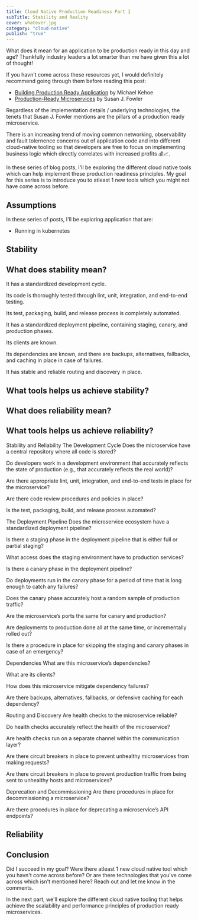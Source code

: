 ```yaml
---
title: Cloud Native Production Readiness Part 1
subTitle: Stability and Reality
cover: whatever.jpg
category: "cloud-native"
publish: "true"
---
```


What does it mean for an application to be production ready in this day and age? Thankfully industry leaders a lot smarter than me have given this a lot of thought!

If you havn't come across these resources yet, I would definitely recommend going through them before reading this post:

- [Building Production Ready Application](https://www.infoq.com/presentations/production-ready-applications/) by Michael Kehoe
- [Production-Ready Microservices](https://www.amazon.com.au/Production-Ready-Microservices-Standardized-Engineering-Organization/dp/1491965975/ref=asc_df_1491965975/?tag=googleshopdsk-22&linkCode=df0&hvadid=341791741598&hvpos=&hvnetw=g&hvrand=11583469740343046994&hvpone=&hvptwo=&hvqmt=&hvdev=c&hvdvcmdl=&hvlocint=&hvlocphy=9071462&hvtargid=pla-504426002607&psc=1) by Susan J. Fowler

Regardless of the implementation details / underlying technologies, the tenets that Susan J. Fowler mentions are the pillars of a production ready microservice.

There is an increasing trend of moving common networking, observability and fault tolernence concerns out of application code and into different cloud-native tooling so that developers are free to focus on implementing business logic which directly correlates with increased profits 💰📈.

In these series of blog posts, I'll be exploring the different cloud native tools which can help implement these production readiness principles. My goal for this series is to introduce you to atleast 1 new tools which you might not have come across before.

##  Assumptions

In these series of posts, I'll be exploring application that are:

- Running in kubernetes

## Stability

## What does stability mean?

It has a standardized development cycle.

Its code is thoroughly tested through lint, unit, integration, and end-to-end testing.

Its test, packaging, build, and release process is completely automated.

It has a standardized deployment pipeline, containing staging, canary, and production phases.

Its clients are known.

Its dependencies are known, and there are backups, alternatives, fallbacks, and caching in place in case of failures.

It has stable and reliable routing and discovery in place.

## What tools helps us achieve stability?

## What does reliability mean?

## What tools helps us achieve reliability?


Stability and Reliability
The Development Cycle
Does the microservice have a central repository where all code is stored?

Do developers work in a development environment that accurately reflects the state of production (e.g., that accurately reflects the real world)?

Are there appropriate lint, unit, integration, and end-to-end tests in place for the microservice?

Are there code review procedures and policies in place?

Is the test, packaging, build, and release process automated?

The Deployment Pipeline
Does the microservice ecosystem have a standardized deployment pipeline?

Is there a staging phase in the deployment pipeline that is either full or partial staging?

What access does the staging environment have to production services?

Is there a canary phase in the deployment pipeline?

Do deployments run in the canary phase for a period of time that is long enough to catch any failures?

Does the canary phase accurately host a random sample of production traffic?

Are the microservice’s ports the same for canary and production?

Are deployments to production done all at the same time, or incrementally rolled out?

Is there a procedure in place for skipping the staging and canary phases in case of an emergency?

Dependencies
What are this microservice’s dependencies?

What are its clients?

How does this microservice mitigate dependency failures?

Are there backups, alternatives, fallbacks, or defensive caching for each dependency?

Routing and Discovery
Are health checks to the microservice reliable?

Do health checks accurately reflect the health of the microservice?

Are health checks run on a separate channel within the communication layer?

Are there circuit breakers in place to prevent unhealthy microservices from making requests?

Are there circuit breakers in place to prevent production traffic from being sent to unhealthy hosts and microservices?

Deprecation and Decommissioning
Are there procedures in place for decommissioning a microservice?

Are there procedures in place for deprecating a microservice’s API endpoints?

## Reliability

## Conclusion

Did I succeed in my goal? Were there atleast 1 new cloud native tool which you havn't come across before? Or are there technologies that you've come across which isn't mentioned here? Reach out and let me know in the comments.

In the next part, we'll explore the different cloud native tooling that helps achieve the scalability and performance principles of production ready microservices.